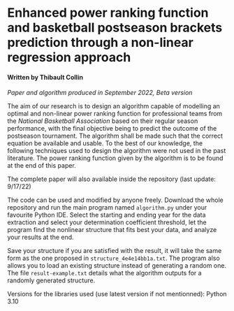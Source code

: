 # Enhanced power ranking function and basketball postseason brackets prediction through a non-linear regression approach

#### Written by Thibault Collin

*Paper and algorithm produced in September 2022, Beta version*

The aim of our research is to design an algorithm capable of modelling an optimal and non-linear power ranking function for professional teams from the *National Basketball Association* based on their regular season performance, with the final objective being to predict the outcome of the postseason tournament. The algorithm shall be made such that the correct equation be available and usable. To the best of our knowledge, the following techniques used to design the algorithm were not used in the past literature. The power ranking function given by the algorithm is to be found at the end of this paper.

The complete paper will also available inside the repository (last update: 9/17/22)

The code can be used and modified by anyone freely. Download the whole repository and run the main program named `algorithm.py` under your favourite Python IDE. Select the starting and ending year for the data extraction and select your determination coefficient threshold, let the program find the nonlinear structure that fits best your data, and analyze your results at the end.

Save your structure if you are satisfied with the result, it will take the same form as the one proposed in `structure_4e4e14bb1a.txt`. The program also allows you to load an existing structure instead of generating a random one. The file `result-example.txt` details what the algorithm outputs for a randomly generated structure.


Versions for the libraries used (use latest version if not mentionned): Python 3.10
